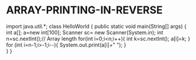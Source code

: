 # ARRAY-PRINTING-IN-REVERSE 
import java.util.*;
class HelloWorld {
    public static void main(String[] args) {
        int a[];
        a=new int[100];
        Scanner sc= new Scanner(System.in);
        int n=sc.nextInt();// Array length
        for(int i=0;i<n;i++){
            int k=sc.nextInt();
            a[i]=k;
        }
        for (int i=n-1;i>-1;i--){
            System.out.print(a[i]+" ");
  	}         
    }
}
